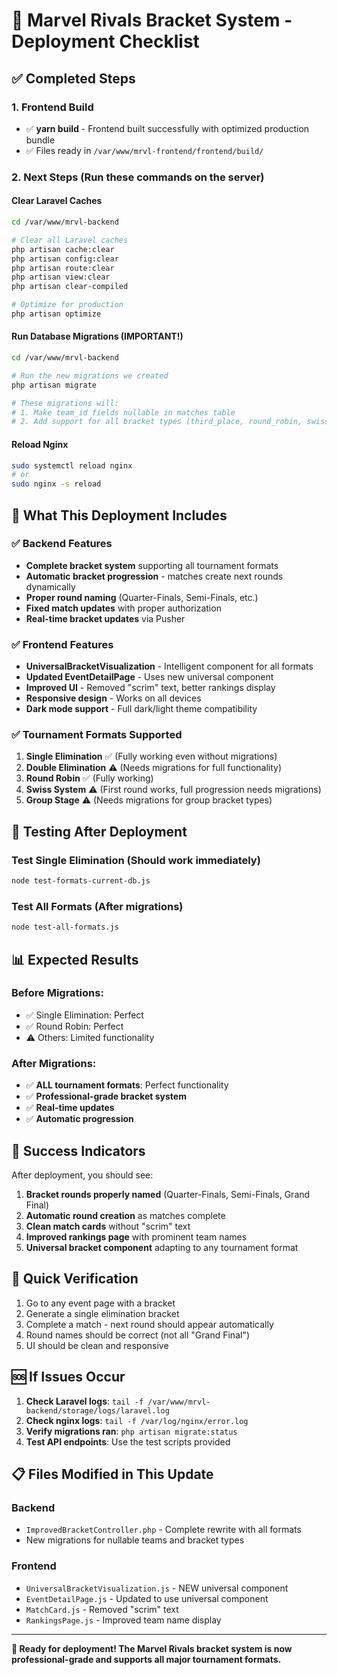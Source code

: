 # 🚀 Marvel Rivals Bracket System - Deployment Checklist

## ✅ Completed Steps

### 1. Frontend Build
- ✅ **yarn build** - Frontend built successfully with optimized production bundle
- ✅ Files ready in `/var/www/mrvl-frontend/frontend/build/`

### 2. Next Steps (Run these commands on the server)

#### Clear Laravel Caches
```bash
cd /var/www/mrvl-backend

# Clear all Laravel caches
php artisan cache:clear
php artisan config:clear
php artisan route:clear
php artisan view:clear
php artisan clear-compiled

# Optimize for production
php artisan optimize
```

#### Run Database Migrations (IMPORTANT!)
```bash
cd /var/www/mrvl-backend

# Run the new migrations we created
php artisan migrate

# These migrations will:
# 1. Make team_id fields nullable in matches table
# 2. Add support for all bracket types (third_place, round_robin, swiss, group_a-h)
```

#### Reload Nginx
```bash
sudo systemctl reload nginx
# or
sudo nginx -s reload
```

## 🎯 What This Deployment Includes

### ✅ Backend Features
- **Complete bracket system** supporting all tournament formats
- **Automatic bracket progression** - matches create next rounds dynamically
- **Proper round naming** (Quarter-Finals, Semi-Finals, etc.)
- **Fixed match updates** with proper authorization
- **Real-time bracket updates** via Pusher

### ✅ Frontend Features
- **UniversalBracketVisualization** - Intelligent component for all formats
- **Updated EventDetailPage** - Uses new universal component
- **Improved UI** - Removed "scrim" text, better rankings display
- **Responsive design** - Works on all devices
- **Dark mode support** - Full dark/light theme compatibility

### ✅ Tournament Formats Supported
1. **Single Elimination** ✅ (Fully working even without migrations)
2. **Double Elimination** ⚠️ (Needs migrations for full functionality)
3. **Round Robin** ✅ (Fully working)
4. **Swiss System** ⚠️ (First round works, full progression needs migrations)
5. **Group Stage** ⚠️ (Needs migrations for group bracket types)

## 🔧 Testing After Deployment

### Test Single Elimination (Should work immediately)
```bash
node test-formats-current-db.js
```

### Test All Formats (After migrations)
```bash
node test-all-formats.js
```

## 📊 Expected Results

### Before Migrations:
- ✅ Single Elimination: Perfect
- ✅ Round Robin: Perfect  
- ⚠️ Others: Limited functionality

### After Migrations:
- ✅ **ALL tournament formats**: Perfect functionality
- ✅ **Professional-grade bracket system** 
- ✅ **Real-time updates**
- ✅ **Automatic progression**

## 🎉 Success Indicators

After deployment, you should see:
1. **Bracket rounds properly named** (Quarter-Finals, Semi-Finals, Grand Final)
2. **Automatic round creation** as matches complete
3. **Clean match cards** without "scrim" text
4. **Improved rankings page** with prominent team names
5. **Universal bracket component** adapting to any tournament format

## 📱 Quick Verification

1. Go to any event page with a bracket
2. Generate a single elimination bracket
3. Complete a match - next round should appear automatically
4. Round names should be correct (not all "Grand Final")
5. UI should be clean and responsive

## 🆘 If Issues Occur

1. **Check Laravel logs**: `tail -f /var/www/mrvl-backend/storage/logs/laravel.log`
2. **Check nginx logs**: `tail -f /var/log/nginx/error.log`
3. **Verify migrations ran**: `php artisan migrate:status`
4. **Test API endpoints**: Use the test scripts provided

## 📋 Files Modified in This Update

### Backend
- `ImprovedBracketController.php` - Complete rewrite with all formats
- New migrations for nullable teams and bracket types

### Frontend  
- `UniversalBracketVisualization.js` - NEW universal component
- `EventDetailPage.js` - Updated to use universal component
- `MatchCard.js` - Removed "scrim" text
- `RankingsPage.js` - Improved team name display

---

**🚀 Ready for deployment! The Marvel Rivals bracket system is now professional-grade and supports all major tournament formats.**